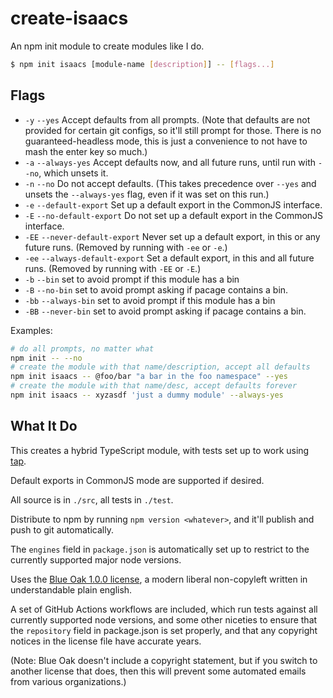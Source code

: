 # create-isaacs

An npm init module to create modules like I do.

```sh
$ npm init isaacs [module-name [description]] -- [flags...]
```

## Flags

- `-y` `--yes` Accept defaults from all prompts. (Note that
  defaults are not provided for certain git configs, so it'll
  still prompt for those. There is no guaranteed-headless mode,
  this is just a convenience to not have to mash the enter key so
  much.)
- `-a` `--always-yes` Accept defaults now, and all future runs,
  until run with `--no`, which unsets it.
- `-n` `--no` Do not accept defaults. (This takes precedence
  over `--yes` and unsets the `--always-yes` flag, even if it was
  set on this run.)
- `-e` `--default-export` Set up a default export in the CommonJS
  interface.
- `-E` `--no-default-export` Do not set up a default export in
  the CommonJS interface.
- `-EE` `--never-default-export` Never set up a default export,
  in this or any future runs. (Removed by running with `-ee` or `-e`.)
- `-ee` `--always-default-export` Set a default export, in this
  and all future runs. (Removed by running with `-EE` or `-E`.)
- `-b` `--bin` set to avoid prompt if this module has a bin
- `-B` `--no-bin` set to avoid prompt asking if pacage contains a
  bin.
- `-bb` `--always-bin` set to avoid prompt if this module has a bin
- `-BB` `--never-bin` set to avoid prompt asking if pacage contains a
  bin.

Examples:

```sh
# do all prompts, no matter what
npm init -- --no
# create the module with that name/description, accept all defaults
npm init isaacs -- @foo/bar "a bar in the foo namespace" --yes
# create the module with that name/desc, accept defaults forever
npm init isaacs -- xyzasdf 'just a dummy module' --always-yes
```

## What It Do

This creates a hybrid TypeScript module, with tests set up to
work using [tap](https://node-tap.org/).

Default exports in CommonJS mode are supported if desired.

All source is in `./src`, all tests in `./test`.

Distribute to npm by running `npm version <whatever>`, and it'll
publish and push to git automatically.

The `engines` field in `package.json` is automatically set up to
restrict to the currently supported major node versions.

Uses the [Blue Oak 1.0.0
license](https://blueoakcouncil.org/license/1.0.0), a modern
liberal non-copyleft written in understandable plain english.

A set of GitHub Actions workflows are included, which run tests
against all currently supported node versions, and some other
niceties to ensure that the `repository` field in package.json is
set properly, and that any copyright notices in the license
file have accurate years.

(Note: Blue Oak doesn't include a copyright statement, but if
you switch to another license that does, then this will prevent
some automated emails from various organizations.)
